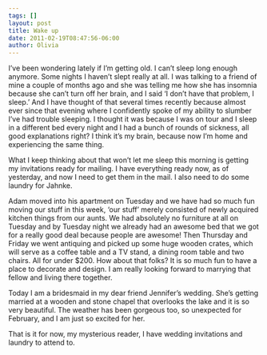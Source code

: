 ```yaml
---
tags: []
layout: post
title: Wake up
date: 2011-02-19T08:47:56-06:00
author: Olivia
---
```


I’ve been wondering lately if I’m getting old. I can’t sleep long enough anymore. Some nights I haven’t slept really at all. I was talking to a friend of mine a couple of months ago and she was telling me how she has insomnia because she can’t turn off her brain, and I said ‘I don’t have that problem, I sleep.’ And I have thought of that several times recently because almost ever since that evening where I confidently spoke of my ability to slumber I’ve had trouble sleeping. I thought it was because I was on tour and I sleep in a different bed every night and I had a bunch of rounds of sickness, all good explanations right? I think it’s my brain, because now I’m home and experiencing the same thing.

What I keep thinking about that won’t let me sleep this morning is getting my invitations ready for mailing. I have everything ready now, as of yesterday, and now I need to get them in the mail. I also need to do some laundry for Jahnke.

Adam moved into his apartment on Tuesday and we have had so much fun moving our stuff in this week, ‘our stuff’ merely consisted of newly acquired kitchen things from our aunts. We had absolutely no furniture at all on Tuesday and by Tuesday night we already had an awesome bed that we got for a really good deal because people are awesome! Then Thursday and Friday we went antiquing and picked up some huge wooden crates, which will serve as a coffee table and a TV stand, a dining room table and two chairs. All for under \$200. How about that folks? It is so much fun to have a place to decorate and design. I am really looking forward to marrying that fellow and living there together.

Today I am a bridesmaid in my dear friend Jennifer’s wedding. She’s getting married at a wooden and stone chapel that overlooks the lake and it is so very beautiful. The weather has been gorgeous too, so unexpected for February, and I am just so excited for her.

That is it for now, my mysterious reader, I have wedding invitations and laundry to attend to.
